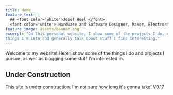 ```yaml
---
title: Home
feature_text: |
  ## <font color='white'>Josef Heel </font>
  <font color='white'> Hardware and Software Designer, Maker, Electronics Enthusiast </font>
feature_image: assets/banner.png
excerpt: "On this personal website, I show some of the projects I do, explain
things I'm into and generally talk about stuff I find interesting."
---
```


Welcome to my website! Here I show some of the things I do and projects I
pursue, as well as blogging some stuff I'm interested in.

## Under Construction

This site is under construction. I'm not sure how long it's gonna take!
V0.17
